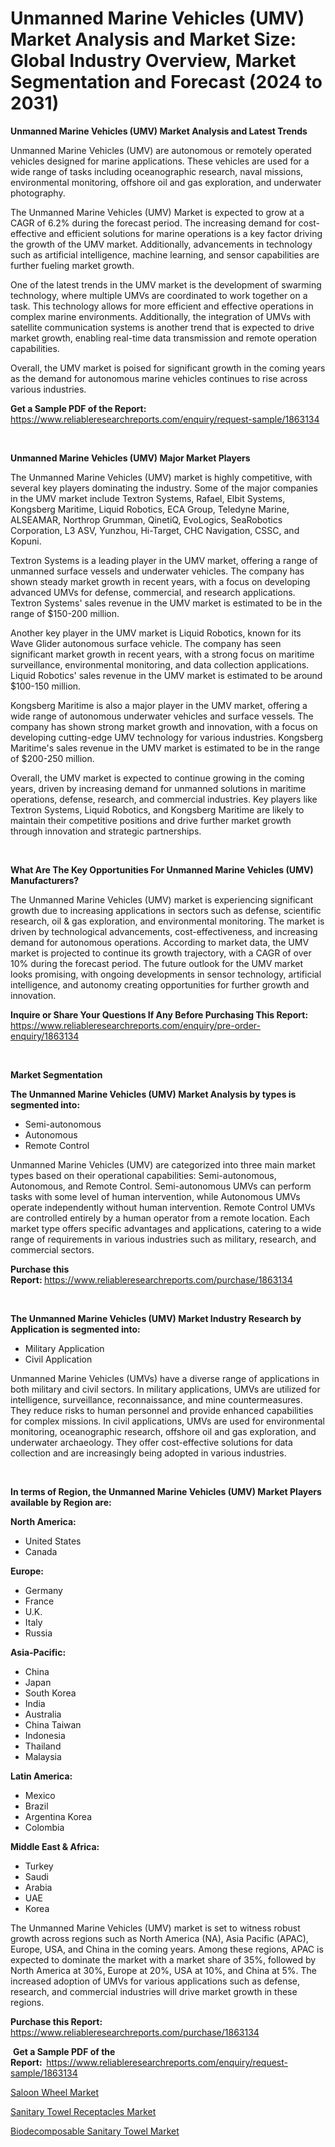 <p><h1>Unmanned Marine Vehicles (UMV) Market Analysis and Market Size: Global Industry Overview, Market Segmentation and Forecast (2024 to 2031)</h1></p><p><strong>Unmanned Marine Vehicles (UMV) Market Analysis and Latest Trends</strong></p>
<p><p>Unmanned Marine Vehicles (UMV) are autonomous or remotely operated vehicles designed for marine applications. These vehicles are used for a wide range of tasks including oceanographic research, naval missions, environmental monitoring, offshore oil and gas exploration, and underwater photography.</p><p>The Unmanned Marine Vehicles (UMV) Market is expected to grow at a CAGR of 6.2% during the forecast period. The increasing demand for cost-effective and efficient solutions for marine operations is a key factor driving the growth of the UMV market. Additionally, advancements in technology such as artificial intelligence, machine learning, and sensor capabilities are further fueling market growth.</p><p>One of the latest trends in the UMV market is the development of swarming technology, where multiple UMVs are coordinated to work together on a task. This technology allows for more efficient and effective operations in complex marine environments. Additionally, the integration of UMVs with satellite communication systems is another trend that is expected to drive market growth, enabling real-time data transmission and remote operation capabilities.</p><p>Overall, the UMV market is poised for significant growth in the coming years as the demand for autonomous marine vehicles continues to rise across various industries.</p></p>
<p><strong>Get a Sample PDF of the Report:&nbsp;</strong> <a href="https://www.reliableresearchreports.com/enquiry/request-sample/1863134">https://www.reliableresearchreports.com/enquiry/request-sample/1863134</a></p>
<p>&nbsp;</p>
<p><strong>Unmanned Marine Vehicles (UMV) Major Market Players</strong></p>
<p><p>The Unmanned Marine Vehicles (UMV) market is highly competitive, with several key players dominating the industry. Some of the major companies in the UMV market include Textron Systems, Rafael, Elbit Systems, Kongsberg Maritime, Liquid Robotics, ECA Group, Teledyne Marine, ALSEAMAR, Northrop Grumman, QinetiQ, EvoLogics, SeaRobotics Corporation, L3 ASV, Yunzhou, Hi-Target, CHC Navigation, CSSC, and Kopuni.</p><p>Textron Systems is a leading player in the UMV market, offering a range of unmanned surface vessels and underwater vehicles. The company has shown steady market growth in recent years, with a focus on developing advanced UMVs for defense, commercial, and research applications. Textron Systems' sales revenue in the UMV market is estimated to be in the range of $150-200 million.</p><p>Another key player in the UMV market is Liquid Robotics, known for its Wave Glider autonomous surface vehicle. The company has seen significant market growth in recent years, with a strong focus on maritime surveillance, environmental monitoring, and data collection applications. Liquid Robotics' sales revenue in the UMV market is estimated to be around $100-150 million.</p><p>Kongsberg Maritime is also a major player in the UMV market, offering a wide range of autonomous underwater vehicles and surface vessels. The company has shown strong market growth and innovation, with a focus on developing cutting-edge UMV technology for various industries. Kongsberg Maritime's sales revenue in the UMV market is estimated to be in the range of $200-250 million.</p><p>Overall, the UMV market is expected to continue growing in the coming years, driven by increasing demand for unmanned solutions in maritime operations, defense, research, and commercial industries. Key players like Textron Systems, Liquid Robotics, and Kongsberg Maritime are likely to maintain their competitive positions and drive further market growth through innovation and strategic partnerships.</p></p>
<p>&nbsp;</p>
<p><strong>What Are The Key Opportunities For Unmanned Marine Vehicles (UMV) Manufacturers?</strong></p>
<p><p>The Unmanned Marine Vehicles (UMV) market is experiencing significant growth due to increasing applications in sectors such as defense, scientific research, oil & gas exploration, and environmental monitoring. The market is driven by technological advancements, cost-effectiveness, and increasing demand for autonomous operations. According to market data, the UMV market is projected to continue its growth trajectory, with a CAGR of over 10% during the forecast period. The future outlook for the UMV market looks promising, with ongoing developments in sensor technology, artificial intelligence, and autonomy creating opportunities for further growth and innovation.</p></p>
<p><strong>Inquire or Share Your Questions If Any Before Purchasing This Report:</strong> <a href="https://www.reliableresearchreports.com/enquiry/pre-order-enquiry/1863134">https://www.reliableresearchreports.com/enquiry/pre-order-enquiry/1863134</a></p>
<p>&nbsp;</p>
<p><strong>Market Segmentation</strong></p>
<p><strong>The Unmanned Marine Vehicles (UMV) Market Analysis by types is segmented into:</strong></p>
<p><ul><li>Semi-autonomous</li><li>Autonomous</li><li>Remote Control</li></ul></p>
<p><p>Unmanned Marine Vehicles (UMV) are categorized into three main market types based on their operational capabilities: Semi-autonomous, Autonomous, and Remote Control. Semi-autonomous UMVs can perform tasks with some level of human intervention, while Autonomous UMVs operate independently without human intervention. Remote Control UMVs are controlled entirely by a human operator from a remote location. Each market type offers specific advantages and applications, catering to a wide range of requirements in various industries such as military, research, and commercial sectors.</p></p>
<p><strong>Purchase this Report:&nbsp;</strong><a href="https://www.reliableresearchreports.com/purchase/1863134">https://www.reliableresearchreports.com/purchase/1863134</a></p>
<p>&nbsp;</p>
<p><strong>The Unmanned Marine Vehicles (UMV) Market Industry Research by Application is segmented into:</strong></p>
<p><ul><li>Military Application</li><li>Civil Application</li></ul></p>
<p><p>Unmanned Marine Vehicles (UMVs) have a diverse range of applications in both military and civil sectors. In military applications, UMVs are utilized for intelligence, surveillance, reconnaissance, and mine countermeasures. They reduce risks to human personnel and provide enhanced capabilities for complex missions. In civil applications, UMVs are used for environmental monitoring, oceanographic research, offshore oil and gas exploration, and underwater archaeology. They offer cost-effective solutions for data collection and are increasingly being adopted in various industries.</p></p>
<p>&nbsp;</p>
<p><strong>In terms of Region, the Unmanned Marine Vehicles (UMV) Market Players available by Region are:</strong></p>
<p>
    <p> <strong> North America: </strong>
        <ul>
            <li>United States</li>
            <li>Canada</li>
        </ul>
        </p> 
    <p> <strong> Europe: </strong>
        <ul>
            <li>Germany</li>
            <li>France</li>
            <li>U.K.</li>
            <li>Italy</li>
            <li>Russia</li>
        </ul>
        </p> 
    <p> <strong> Asia-Pacific: </strong>
        <ul>
            <li>China</li>
            <li>Japan</li>
            <li>South Korea</li>
            <li>India</li>
            <li>Australia</li>
            <li>China Taiwan</li>
            <li>Indonesia</li>
            <li>Thailand</li>
            <li>Malaysia</li>
        </ul>
        </p> 
    <p> <strong> Latin America: </strong>
        <ul>
            <li>Mexico</li>
            <li>Brazil</li>
            <li>Argentina Korea</li>
            <li>Colombia</li>
        </ul>
        </p> 
    <p> <strong> Middle East & Africa: </strong>
        <ul>
            <li>Turkey</li>
            <li>Saudi</li>
            <li>Arabia</li>
            <li>UAE</li>
            <li>Korea</li>
        </ul>
    </p>
    </p>
<p><p>The Unmanned Marine Vehicles (UMV) market is set to witness robust growth across regions such as North America (NA), Asia Pacific (APAC), Europe, USA, and China in the coming years. Among these regions, APAC is expected to dominate the market with a market share of 35%, followed by North America at 30%, Europe at 20%, USA at 10%, and China at 5%. The increased adoption of UMVs for various applications such as defense, research, and commercial industries will drive market growth in these regions.</p></p>
<p><strong>Purchase this Report: </strong><a href="https://www.reliableresearchreports.com/purchase/1863134">https://www.reliableresearchreports.com/purchase/1863134</a></p>
<p>&nbsp;<strong>Get a Sample PDF of the Report:&nbsp;&nbsp;</strong><a href="https://www.reliableresearchreports.com/enquiry/request-sample/1863134">https://www.reliableresearchreports.com/enquiry/request-sample/1863134</a></p>
<p><strong></strong></p>
<p><p><a href="https://view.publitas.com/reportprime-1/saloon-wheel-market-research-report-the-key-to-successful-business-strategy-forecasted-for-period-from-2023-2030/">Saloon Wheel Market</a></p><p><a href="https://view.publitas.com/reportprime-1/sanitary-towel-receptacles-market-size-share-trends-analysis-report-by-application-regional-outlook-competitive-strategies-and-segment-forecasts-2023-2030/">Sanitary Towel Receptacles Market</a></p><p><a href="https://view.publitas.com/reportprime-1/biodecomposable-sanitary-towel-market-centers-on-aspects-such-as-market-growth-market-share-market-opportunity-and-projected-forecasts-spanning-from-2023-to-2030/">Biodecomposable Sanitary Towel Market</a></p></p>